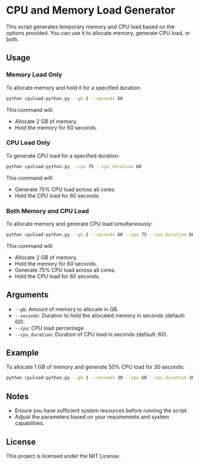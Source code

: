 # CPU and Memory Load Generator

This script generates temporary memory and CPU load based on the options provided. You can use it to allocate memory, generate CPU load, or both.

## Usage

### Memory Load Only

To allocate memory and hold it for a specified duration:

```bash
python cpuload-python.py --gb 2 --seconds 60
```

This command will:
- Allocate 2 GB of memory.
- Hold the memory for 60 seconds.

### CPU Load Only

To generate CPU load for a specified duration:

```bash
python cpuload-python.py --cpu 75 --cpu_duration 60
```

This command will:
- Generate 75% CPU load across all cores.
- Hold the CPU load for 60 seconds.

### Both Memory and CPU Load

To allocate memory and generate CPU load simultaneously:

```bash
python cpuload-python.py --gb 2 --seconds 60 --cpu 75 --cpu_duration 60
```

This command will:
- Allocate 2 GB of memory.
- Hold the memory for 60 seconds.
- Generate 75% CPU load across all cores.
- Hold the CPU load for 60 seconds.

## Arguments

- `--gb`: Amount of memory to allocate in GB.
- `--seconds`: Duration to hold the allocated memory in seconds (default: 60).
- `--cpu`: CPU load percentage.
- `--cpu_duration`: Duration of CPU load in seconds (default: 60).

## Example

To allocate 1 GB of memory and generate 50% CPU load for 30 seconds:

```bash
python cpuload-python.py --gb 1 --seconds 30 --cpu 50 --cpu_duration 30
```

## Notes

- Ensure you have sufficient system resources before running the script.
- Adjust the parameters based on your requirements and system capabilities.

## License

This project is licensed under the MIT License.
